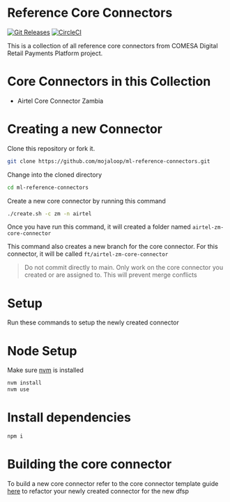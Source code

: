 # Reference Core Connectors
[![Git Releases](https://img.shields.io/github/release/mojaloop/ml-reference-connectors.svg?style=flat)](https://github.com/mojaloop/ml-reference-connectors/releases)
[![CircleCI](https://circleci.com/gh/mojaloop/ml-reference-connectors.svg?style=svg)](https://circleci.com/gh/mojaloop/ml-reference-connectors)

This is a collection of all reference core connectors from COMESA Digital Retail Payments Platform project.


# Core Connectors in this Collection
- Airtel Core Connector Zambia

# Creating a new Connector
Clone this repository or fork it.

```bash
git clone https://github.com/mojaloop/ml-reference-connectors.git
```

Change into the cloned directory
```bash
cd ml-reference-connectors
```

Create a new core connector by running this command

```bash
./create.sh -c zm -n airtel
```

Once you have run this command, it will created a folder named `airtel-zm-core-connector`

This command also creates a new branch for the core connector. For this connector, it will be called `ft/airtel-zm-core-connector`

> Do not commit directly to main. Only work on the core connector you created or are assigned to. This will prevent merge conflicts

# Setup
Run these commands to setup the newly created connector

# Node Setup
Make sure [nvm](https://github.com/nvm-sh/nvm) is installed

```bash
nvm install
nvm use
```

# Install dependencies
```bash
npm i
```

# Building the core connector
To build a new core connector refer to the core connector template guide [here](./TEMPLATE.md) to refactor your newly created connector for the new dfsp


